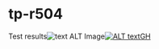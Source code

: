 # tp-r504
Test results![text ALT](https://github.com/Bilel-T/tp-r504/actions/workflows/pytest.yml/badge.svg)
Image[![ALT textGH](https://github.com/Bilel-T/tp-r504/actions/workflows/pytest.yml/badge.svg)](https://github.com/Bilel-T/tp-r504/actions)
